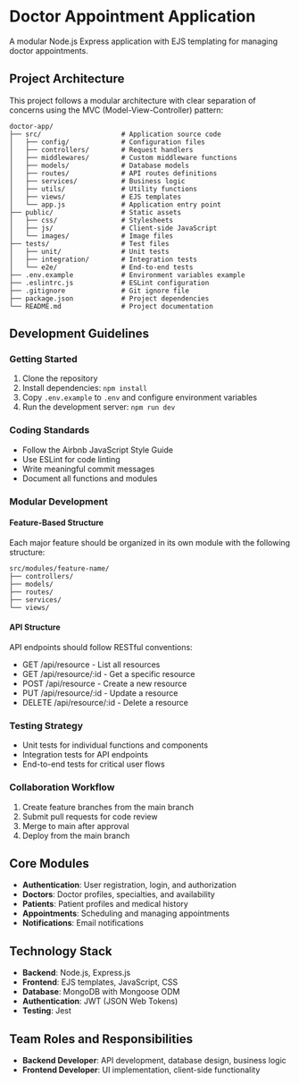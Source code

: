 # Doctor Appointment Application

A modular Node.js Express application with EJS templating for managing doctor appointments.

## Project Architecture

This project follows a modular architecture with clear separation of concerns using the MVC (Model-View-Controller) pattern:

```
doctor-app/
├── src/                    # Application source code
│   ├── config/             # Configuration files
│   ├── controllers/        # Request handlers
│   ├── middlewares/        # Custom middleware functions
│   ├── models/             # Database models
│   ├── routes/             # API routes definitions
│   ├── services/           # Business logic
│   ├── utils/              # Utility functions
│   ├── views/              # EJS templates
│   └── app.js              # Application entry point
├── public/                 # Static assets
│   ├── css/                # Stylesheets
│   ├── js/                 # Client-side JavaScript
│   └── images/             # Image files
├── tests/                  # Test files
│   ├── unit/               # Unit tests
│   ├── integration/        # Integration tests
│   └── e2e/                # End-to-end tests
├── .env.example            # Environment variables example
├── .eslintrc.js            # ESLint configuration
├── .gitignore              # Git ignore file
├── package.json            # Project dependencies
└── README.md               # Project documentation
```

## Development Guidelines

### Getting Started

1. Clone the repository
2. Install dependencies: `npm install`
3. Copy `.env.example` to `.env` and configure environment variables
4. Run the development server: `npm run dev`

### Coding Standards

- Follow the Airbnb JavaScript Style Guide
- Use ESLint for code linting
- Write meaningful commit messages
- Document all functions and modules

### Modular Development

#### Feature-Based Structure

Each major feature should be organized in its own module with the following structure:

```
src/modules/feature-name/
├── controllers/
├── models/
├── routes/
├── services/
└── views/
```

#### API Structure

API endpoints should follow RESTful conventions:

- GET /api/resource - List all resources
- GET /api/resource/:id - Get a specific resource
- POST /api/resource - Create a new resource
- PUT /api/resource/:id - Update a resource
- DELETE /api/resource/:id - Delete a resource

### Testing Strategy

- Unit tests for individual functions and components
- Integration tests for API endpoints
- End-to-end tests for critical user flows

### Collaboration Workflow

1. Create feature branches from the main branch
2. Submit pull requests for code review
3. Merge to main after approval
4. Deploy from the main branch

## Core Modules

- **Authentication**: User registration, login, and authorization
- **Doctors**: Doctor profiles, specialties, and availability
- **Patients**: Patient profiles and medical history
- **Appointments**: Scheduling and managing appointments
- **Notifications**: Email notifications

## Technology Stack

- **Backend**: Node.js, Express.js
- **Frontend**: EJS templates, JavaScript, CSS
- **Database**: MongoDB with Mongoose ODM
- **Authentication**: JWT (JSON Web Tokens)
- **Testing**: Jest

## Team Roles and Responsibilities

- **Backend Developer**: API development, database design, business logic
- **Frontend Developer**: UI implementation, client-side functionality
